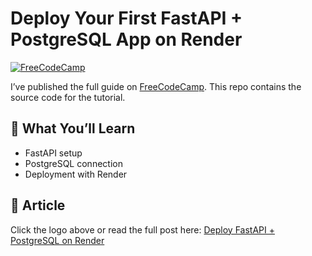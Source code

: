 # Deploy Your First FastAPI + PostgreSQL App on Render

[![FreeCodeCamp](https://cdn.freecodecamp.org/platform/universal/fcc_primary.svg)](https://www.freecodecamp.org/news/your-article-slug)

I’ve published the full guide on [FreeCodeCamp](https://www.freecodecamp.org/news/your-article-slug).
This repo contains the source code for the tutorial.

## 🚀 What You’ll Learn
- FastAPI setup
- PostgreSQL connection
- Deployment with Render

## 📝 Article
Click the logo above or read the full post here: [Deploy FastAPI + PostgreSQL on Render](https://www.freecodecamp.org/news/your-article-slug)

